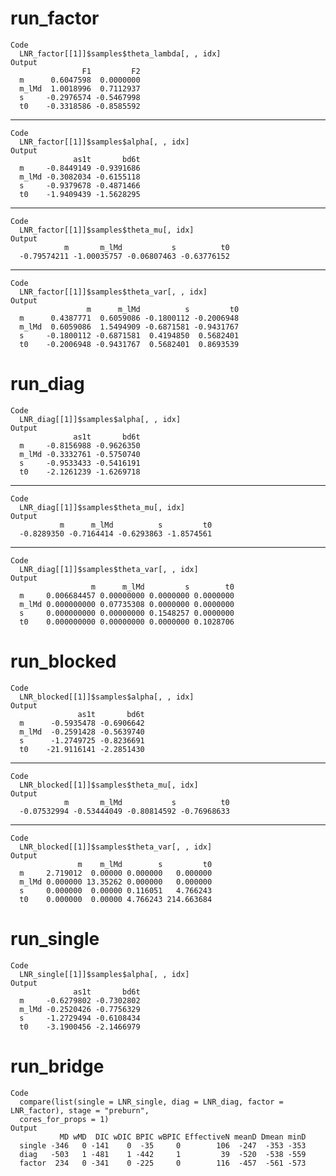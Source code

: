 # run_factor

    Code
      LNR_factor[[1]]$samples$theta_lambda[, , idx]
    Output
                    F1         F2
      m      0.6047598  0.0000000
      m_lMd  1.0018996  0.7112937
      s     -0.2976574 -0.5467998
      t0    -0.3318586 -0.8585592

---

    Code
      LNR_factor[[1]]$samples$alpha[, , idx]
    Output
                  as1t       bd6t
      m     -0.8449149 -0.9391686
      m_lMd -0.3082034 -0.6155118
      s     -0.9379678 -0.4871466
      t0    -1.9409439 -1.5628295

---

    Code
      LNR_factor[[1]]$samples$theta_mu[, idx]
    Output
                m       m_lMd           s          t0 
      -0.79574211 -1.00035757 -0.06807463 -0.63776152 

---

    Code
      LNR_factor[[1]]$samples$theta_var[, , idx]
    Output
                     m      m_lMd          s         t0
      m      0.4387771  0.6059086 -0.1800112 -0.2006948
      m_lMd  0.6059086  1.5494909 -0.6871581 -0.9431767
      s     -0.1800112 -0.6871581  0.4194850  0.5682401
      t0    -0.2006948 -0.9431767  0.5682401  0.8693539

# run_diag

    Code
      LNR_diag[[1]]$samples$alpha[, , idx]
    Output
                  as1t       bd6t
      m     -0.8156988 -0.9626350
      m_lMd -0.3332761 -0.5750740
      s     -0.9533433 -0.5416191
      t0    -2.1261239 -1.6269718

---

    Code
      LNR_diag[[1]]$samples$theta_mu[, idx]
    Output
               m      m_lMd          s         t0 
      -0.8289350 -0.7164414 -0.6293863 -1.8574561 

---

    Code
      LNR_diag[[1]]$samples$theta_var[, , idx]
    Output
                      m      m_lMd         s        t0
      m     0.006684457 0.00000000 0.0000000 0.0000000
      m_lMd 0.000000000 0.07735308 0.0000000 0.0000000
      s     0.000000000 0.00000000 0.1548257 0.0000000
      t0    0.000000000 0.00000000 0.0000000 0.1028706

# run_blocked

    Code
      LNR_blocked[[1]]$samples$alpha[, , idx]
    Output
                   as1t       bd6t
      m      -0.5935478 -0.6906642
      m_lMd  -0.2591428 -0.5639740
      s      -1.2749725 -0.8236691
      t0    -21.9116141 -2.2851430

---

    Code
      LNR_blocked[[1]]$samples$theta_mu[, idx]
    Output
                m       m_lMd           s          t0 
      -0.07532994 -0.53444049 -0.80814592 -0.76968633 

---

    Code
      LNR_blocked[[1]]$samples$theta_var[, , idx]
    Output
                   m    m_lMd        s         t0
      m     2.719012  0.00000 0.000000   0.000000
      m_lMd 0.000000 13.35262 0.000000   0.000000
      s     0.000000  0.00000 0.116051   4.766243
      t0    0.000000  0.00000 4.766243 214.663684

# run_single

    Code
      LNR_single[[1]]$samples$alpha[, , idx]
    Output
                  as1t       bd6t
      m     -0.6279802 -0.7302802
      m_lMd -0.2520426 -0.7756329
      s     -1.2729494 -0.6108434
      t0    -3.1900456 -2.1466979

# run_bridge

    Code
      compare(list(single = LNR_single, diag = LNR_diag, factor = LNR_factor), stage = "preburn",
      cores_for_props = 1)
    Output
               MD wMD  DIC wDIC BPIC wBPIC EffectiveN meanD Dmean minD
      single -346   0 -141    0  -35     0        106  -247  -353 -353
      diag   -503   1 -481    1 -442     1         39  -520  -538 -559
      factor  234   0 -341    0 -225     0        116  -457  -561 -573

